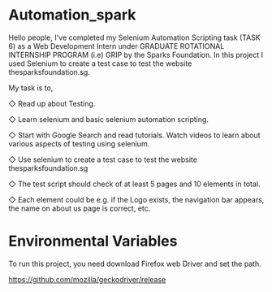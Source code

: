 # Automation_spark


Hello people, I've completed my Selenium Automation Scripting task (TASK 6) as a Web Development Intern under GRADUATE ROTATIONAL INTERNSHIP PROGRAM (i.e) GRIP by the Sparks Foundation. In this project I used Selenium to create a test case to test the website thesparksfoundation.sg.

My task is to,

◇ Read up about Testing.

◇ Learn selenium and basic selenium automation scripting.

◇ Start with Google Search and read tutorials. Watch videos to learn about various aspects of testing using selenium.

◇ Use selenium to create a test case to test the website thesparksfoundation.sg

◇ The test script should check of at least 5 pages and 10 elements in total.

◇ Each element could be e.g. if the Logo exists, the navigation bar appears, the name on about us page is correct, etc.

# Environmental Variables

To run this project, you need download Firefox web Driver and set the path.

https://github.com/mozilla/geckodriver/release

